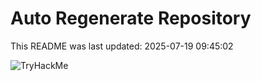 # Auto Regenerate Repository

This README was last updated: 2025-07-19 09:45:02

 ![TryHackMe](https://tryhackme.com/badge/533634)